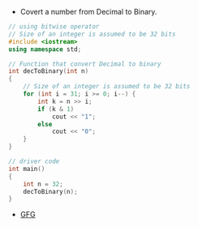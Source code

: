 - Covert a number from Decimal to Binary.
```cpp
// using bitwise operator
// Size of an integer is assumed to be 32 bits
#include <iostream>
using namespace std;

// Function that convert Decimal to binary
int decToBinary(int n)
{
	// Size of an integer is assumed to be 32 bits
	for (int i = 31; i >= 0; i--) {
		int k = n >> i;
		if (k & 1)
			cout << "1";
		else
			cout << "0";
	}
}

// driver code
int main()
{
	int n = 32;
	decToBinary(n);
}
```
- [GFG](https://www.geeksforgeeks.org/program-decimal-binary-conversion/)